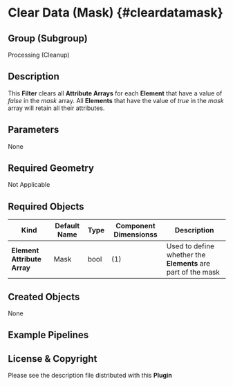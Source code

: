 Clear Data (Mask) {#cleardatamask}
=============

## Group (Subgroup) ##

Processing (Cleanup)

## Description ##

This **Filter** clears all **Attribute Arrays** for each **Element** that have a value of *false* in the _mask_ array.  All **Elements** that have the value of *true* in the _mask_ array will retain all their attributes.

## Parameters ##

None

## Required Geometry ##

Not Applicable

## Required Objects ##

| Kind | Default Name | Type | Component Dimensionss | Description |
|------|--------------|-------------|---------|-----|
| **Element Attribute Array** | Mask | bool | (1) | Used to define whether the **Elements** are part of the mask  |

## Created Objects ##

None


## Example Pipelines ##



## License & Copyright ##

Please see the description file distributed with this **Plugin**


